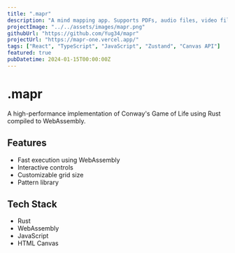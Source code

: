 ```yaml
---
title: ".mapr"
description: "A mind mapping app. Supports PDFs, audio files, video files, images, text nodes and such."
projectImage: "../../assets/images/mapr.png"
githubUrl: "https://github.com/Yug34/mapr"
projectUrl: "https://mapr-one.vercel.app/"
tags: ["React", "TypeScript", "JavaScript", "Zustand", "Canvas API"]
featured: true
pubDatetime: 2024-01-15T00:00:00Z
---
```


# .mapr

A high-performance implementation of Conway's Game of Life using Rust compiled to WebAssembly.

## Features

- Fast execution using WebAssembly
- Interactive controls
- Customizable grid size
- Pattern library

## Tech Stack

- Rust
- WebAssembly
- JavaScript
- HTML Canvas
